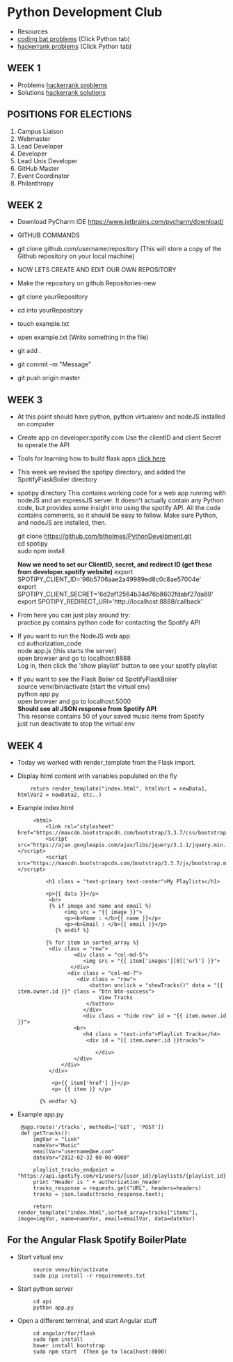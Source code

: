 # Python Development Club
 * Resources
* [coding bat problems](https://codingbat.com) (Click Python tab) 
* [hackerrank problems](https://hackerrank.com) (Click Python tab) 
	
## WEEK 1
* Problems [hackerrank problems](https://www.hackerrank.com/domains/python/py-introduction)
 * Solutions [hackerrank solutions](https://github.com/arsho/Hackerrank_Python_Domain_Solutions/tree/master/Introduction)
 
## POSITIONS FOR ELECTIONS 
1. Campus Liaison
2. Webmaster
3. Lead Developer
4. Developer
5. Lead Unix Developer     
6. GitHub Master
7. Event Coordinator 
8. Philanthropy

## WEEK 2
 * Download PyCharm IDE https://www.jetbrains.com/pycharm/download/

 * GITHUB COMMANDS 
  * git clone github.com/username/repository  (This will store a copy of the Github repository on your local machine) 
	
	
  * NOW LETS CREATE AND EDIT OUR OWN REPOSITORY
  * Make the repository on github Repositories-new
  * git clone yourRepository
  * cd into yourRepository
  * touch example.txt
  * open example.txt (Write something in the file) 
  * git add .
  * git commit -m "Message" 
  * git push origin master
	
## WEEK 3
 * At this point should have python, python virtualenv and nodeJS installed on computer

 * Create app on developer.spotify.com 
    Use the clientID and client Secret to operate the API 

 * Tools for learning how to build flask apps 
    [click here](http://file.allitebooks.com/20150530/Flask%20Web%20Development.pdf)
    
 * This week we revised the spotipy directory, and added the SpotifyFlaskBoiler directory
  * spotipy directory
    This contains working code for a web app running with nodeJS and an expressJS server. It doesn't 
    actually contain any Python code, but provides some insight into using the spotify API. 
    All the code contains comments, so it should be easy to follow. 
    Make sure Python, and nodeJS are installed, then.

    git clone https://github.com/btholmes/PythonDevelpment.git  
    cd spotipy   
    sudo npm install 
    
    **Now we need to set our ClientID, secret, and redirect ID (get these from developer.spotify website)**
    export SPOTIPY_CLIENT_ID='96b5706aae2a49989ed8c0c8ae57004e'  
    export SPOTIPY_CLIENT_SECRET='6d2af12564b34d76b8602fdabf27da89'  
    export SPOTIPY_REDIRECT_URI='http://localhost:8888/callback'  

  * From here you can just play around try:   
    practice.py contains python code for contacting the Spotify API   
    
  * If you want to run the NodeJS web app  
    cd authorization_code  
    node app.js (this starts the server)  
    open browser and go to localhost:8888  
    Log in, then click the 'show playlist' button to see your spotify playlist  

  * If you want to see the Flask Boiler 
    cd SpotifyFlaskBoiler  
    source venv/bin/activate (start the virtual env)  
    python app.py  
    open browser and go to localhost:5000  
    **Should see all JSON response from Spotify API**  
    This resonse contains 50 of your saved music items from Spotify  
    just run deactivate to stop the virtual env  


## WEEK 4
 * Today we worked with render_template from the Flask import. 
  * Display html content with variables populated on the fly
     
        	return render_template("index.html", htmlVar1 = newData1, htmlVar2 = newData2, etc..)

 * Example index.html 
 	
			<html>
				<link rel="stylesheet" href="https://maxcdn.bootstrapcdn.com/bootstrap/3.3.7/css/bootstrap.min.css">
				<script src="https://ajax.googleapis.com/ajax/libs/jquery/3.1.1/jquery.min.js"></script>
				<script src="https://maxcdn.bootstrapcdn.com/bootstrap/3.3.7/js/bootstrap.min.js"></script>            

    			<h1 class = "text-primary text-center">My Playlists</h1>

        		<p>{{ data }}</p>
       			 <br>
       			 {% if image and name and email %}
      			      <img src = "{{ image }}">
      			      <p><b>Name : </b>{{ name }}</p>
      			      <p><b>Email : </b>{{ email }}</p>
     			   {% endif %}

    			{% for item in sorted_array %}
   			     <div class = "row">
   				         <div class = "col-md-5">
			                <img src = "{{ item['images'][0]['url'] }}">
			            </div>
 			           <div class = "col-md-7">
  			              <div class = "row">
  			                  <button onclick = "showTracks()" data = "{{ item.owner.id }}" class = "btn btn-success">
   			                     View Tracks
   			                 </button>
    			            </div>
    			            <div class = "hide row" id = "{{ item.owner.id }}">
   			             <br>
    			            <h4 class = "text-info">Playlist Tracks</h4>
   			                 <div id = "{{ item.owner.id }}tracks">
    
    			                </div>
   			             </div>
   			         </div>
   			     </div>

  			      <p>{{ item['href'] }}</p>
  			      <p> {{ item }} </p>

  			  {% endfor %}

 * Example app.py 

        @app.route('/tracks', methods=['GET', 'POST'])
        def getTracks():
            imgVar = "link"
            nameVar="Music"
            emailVar="username@me.com"
            dateVar="2012-02-32 00-00-0000"
            
            playlist_tracks_endpoint = "https://api.spotify.com/v1/users/{user_id}/playlists/{playlist_id}/tracks".format(user_id="spotify_netherlands",playlist_id="3r8ok7gRfb23XIQTZ3ttOK")
            print "Header is " + authorization_header
            tracks_response = requests.get("URL", headers=headers)
            tracks = json.loads(tracks_response.text);

            return render_template("index.html",sorted_array=tracks["items"], image=imgVar, name=nameVar, email=emailVar, data=dateVar)

## For the Angular Flask Spotify BoilerPlate
 * Start virtual env

            source venv/bin/activate
            sudo pip install -r requirements.txt

 * Start python server 

            cd api
            python app.py

 * Open a different terminal, and start Angular stuff

            cd angular/for/flask
            sudo npm install
            bower install bootstrap
            sudo npm start  (Then go to localhost:8000)

